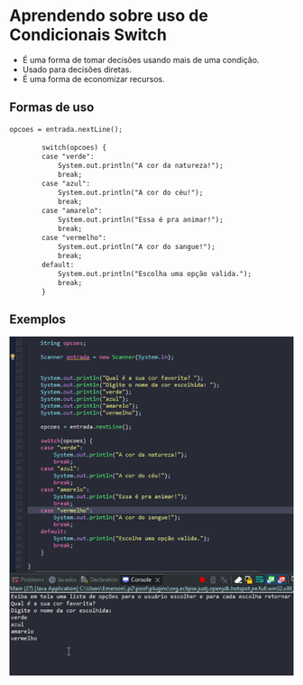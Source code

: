 # Aprendendo sobre uso de Condicionais Switch

- É uma forma de tomar decisões usando mais de uma condição.
- Usado para decisões diretas.
- É uma forma de economizar recursos.

## Formas de uso

````
opcoes = entrada.nextLine();
		
		switch(opcoes) {
		case "verde":
			System.out.println("A cor da natureza!");
			break;
		case "azul":
			System.out.println("A cor do céu!");
			break;
		case "amarelo":
			System.out.println("Essa é pra animar!");
			break;
		case "vermelho":
			System.out.println("A cor do sangue!");
			break;
		default:
			System.out.println("Escolha uma opção valida.");
			break;
		}
````

## Exemplos 

![Exemplo](./img/exemplo.gif)
